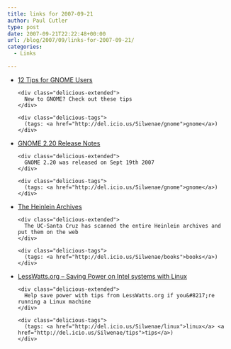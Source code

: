 ```yaml
---
title: links for 2007-09-21
author: Paul Cutler
type: post
date: 2007-09-21T22:22:48+00:00
url: /blog/2007/09/links-for-2007-09-21/
categories:
  - Links

---
```

<ul class="delicious">
  <li>
    <div class="delicious-link">
      <a href="http://itmanagement.earthweb.com/osrc/article.php/3698896">12 Tips for GNOME Users</a>
    </div>
    
    <div class="delicious-extended">
      New to GNOME? Check out these tips
    </div>
    
    <div class="delicious-tags">
      (tags: <a href="http://del.icio.us/Silwenae/gnome">gnome</a>)
    </div>
  </li>
  
  <li>
    <div class="delicious-link">
      <a href="http://www.gnome.org/start/2.20/notes/en/">GNOME 2.20 Release Notes</a>
    </div>
    
    <div class="delicious-extended">
      GNOME 2.20 was released on Sept 19th 2007
    </div>
    
    <div class="delicious-tags">
      (tags: <a href="http://del.icio.us/Silwenae/gnome">gnome</a>)
    </div>
  </li>
  
  <li>
    <div class="delicious-link">
      <a href="http://www.heinleinarchives.net/upload/">The Heinlein Archives</a>
    </div>
    
    <div class="delicious-extended">
      The UC-Santa Cruz has scanned the entire Heinlein archives and put them on the web
    </div>
    
    <div class="delicious-tags">
      (tags: <a href="http://del.icio.us/Silwenae/books">books</a>)
    </div>
  </li>
  
  <li>
    <div class="delicious-link">
      <a href="http://www.lesswatts.org/">LessWatts.org &#8211; Saving Power on Intel systems with Linux</a>
    </div>
    
    <div class="delicious-extended">
      Help save power with tips from LessWatts.org if you&#8217;re running a Linux machine
    </div>
    
    <div class="delicious-tags">
      (tags: <a href="http://del.icio.us/Silwenae/linux">linux</a> <a href="http://del.icio.us/Silwenae/tips">tips</a>)
    </div>
  </li>
</ul>